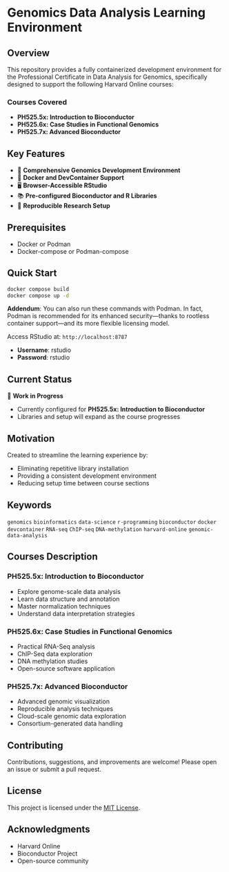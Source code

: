 # Genomics Data Analysis Learning Environment

## Overview

This repository provides a fully containerized development environment for the Professional Certificate in Data Analysis for Genomics, specifically designed to support the following Harvard Online courses:

### Courses Covered
* **PH525.5x: Introduction to Bioconductor**
* **PH525.6x: Case Studies in Functional Genomics**
* **PH525.7x: Advanced Bioconductor**

## Key Features

- 🧬 **Comprehensive Genomics Development Environment**
- 🐳 **Docker and DevContainer Support**
- 🖥️ **Browser-Accessible RStudio**
- 📚 **Pre-configured Bioconductor and R Libraries**
- 🚀 **Reproducible Research Setup**

## Prerequisites

- Docker or Podman
- Docker-compose or Podman-compose

## Quick Start

```bash
docker compose build
docker compose up -d
```

**Addendum**: You can also run these commands with Podman. In fact, Podman is recommended for its enhanced security—thanks to rootless container support—and its more flexible licensing model.


Access RStudio at: `http://localhost:8787`
- **Username**: rstudio
- **Password**: rstudio

<!-- ### VSCode DevContainer Method
1. Open project in VSCode
2. Click "Reopen in Container" when prompted -->

## Current Status

🚧 **Work in Progress**
- Currently configured for **PH525.5x: Introduction to Bioconductor**
- Libraries and setup will expand as the course progresses

## Motivation

Created to streamline the learning experience by:
- Eliminating repetitive library installation
- Providing a consistent development environment
- Reducing setup time between course sections

## Keywords

`genomics` `bioinformatics` `data-science` `r-programming` `bioconductor` `docker` `devcontainer` `RNA-seq` `ChIP-seq` `DNA-methylation` `harvard-online` `genomic-data-analysis`

## Courses Description

### PH525.5x: Introduction to Bioconductor
- Explore genome-scale data analysis
- Learn data structure and annotation
- Master normalization techniques
- Understand data interpretation strategies

### PH525.6x: Case Studies in Functional Genomics
- Practical RNA-Seq analysis
- ChIP-Seq data exploration
- DNA methylation studies
- Open-source software application

### PH525.7x: Advanced Bioconductor
- Advanced genomic visualization
- Reproducible analysis techniques
- Cloud-scale genomic data exploration
- Consortium-generated data handling

## Contributing

Contributions, suggestions, and improvements are welcome! Please open an issue or submit a pull request.

## License

This project is licensed under the [MIT License](./LICENSE).

## Acknowledgments

- Harvard Online
- Bioconductor Project
- Open-source community
